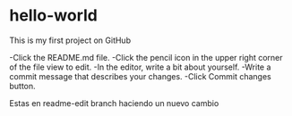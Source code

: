 # hello-world
This is my first project on GitHub

-Click the README.md file.
-Click the  pencil icon in the upper right corner of the file view to edit.
-In the editor, write a bit about yourself.
-Write a commit message that describes your changes.
-Click Commit changes button.

Estas en readme-edit branch haciendo un nuevo cambio
